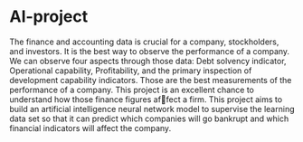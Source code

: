 # AI-project
The finance and accounting data is crucial for a company, stockholders, and
investors. It is the best way to observe the performance of a company. We can
observe four aspects through those data: Debt solvency indicator, Operational
capability, Profitability, and the primary inspection of development capability
indicators. Those are the best measurements of the performance of a company.
This project is an excellent chance to understand how those finance figures affect a firm. This project aims to build an artificial intelligence neural network
model to supervise the learning data set so that it can predict which companies
will go bankrupt and which financial indicators will affect the company.
